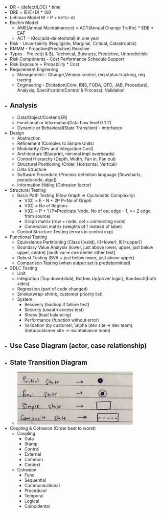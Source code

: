 - DR = (defect/LOC) * time
- DRE = (E/E+D) * 100
- Lehman Model          M = P + ke^(c-d)
- Bochm Model
	- AME(Annual Maintainancce) = ACT(Annual Change Traffic) * SDE * EAF
	- ACT = Kloc(add-delete/total) in one year
- Risk - Uncertainity (Negligible, Marginal, Critical, Catastrophic)
- RMMM - Proactive(Predictive) Reactive
- Types - Project(t & $), Technical, Buisness, Predictive, Unpredictible
- Risk Components - Cost Performance Schedule Support
- Risk Exposure = Probability * Cost
- Requirement Enginering
	- Management - Change,Version control, req status tracking, req tracing
	- Engineering - Elicitation(Core, IBIS, FODA, QFD, JAB, Procedure), Analysis, Specification(Control & Process), Validation
- ## Analysis
	- Data/Object/Content(ER)
	- Functional or Information(Data flow level 0 1 2)
	- Dynamic or Behavioral(State Transition) - interfaces
- Design
	- Abstraction
	- Refinement (Complex to Simple Units)
	- Modularity (Dev and Integration Cost)
	- Architecture (Blueprint, minimal impl overheads)
	- Control Hierarchy (Depth, Width, Fan in, Fan out)
	- Structural Positioning (Order, Horizontal, Vertical)
	- Data Structure
	- Software Procedure (Process definition language [flowcharts, pseudocode, algo])
	- Information Hiding (Cohesion factor)
- Structural Testing
	- Basic Path Testing (Flow Graph => Cyclomatic Complexity)
		- V(G) = E - N + 2P P=No of Graph
		- V(G) = No of Regions
		- V(G) = P + 1 (P=Predicate Node, No of out edge - 1, >= 2 edge from source)
		- Graph matrix (row = node, col = connecting node)
		- Connection matrix (weights of 1 instead of label)
	- Control Structure Testing (errors in control exp)
- Functional Testing
	- Equivalence Partitioning [Class I(valid), II(<lower), III(>upper)]
	- Boundary Value Analysis (lower, just above lower, upper, just below upper, centre) [multi var=> one center other test]
	- Robust Testing (BVA + just below lower, just above upper)
	- Comparison Testing (when output set is predetermined)
- SDLC Testing
	- Unit
	- Integration (Top down(stub), Bottom Up(driver logic), Sandwich(both sides)
	- Regression (part of code changed)
	- Smoke(wrap-shrink, customer priority list)
	- System
		- Recovery (backup if failure test)
		- Security (unauth access test)
		- Stress (load balancing)
		- Performance (function without error)
		- Validation (by customer, \alpha (dev site -> dev team), \beta(customer site -> maintainance team)
- ## Use Case Diagram (actor, case relationship)
- ## State Transition Diagram
	- ![image.png](../assets/image_1701154917572_0.png)
- Coupling & Cohesion (Order best to worst)
	- Coupling
		- Data
		- Stamp
		- Control
		- External
		- Common
		- Context
	- Cohesion
		- Func
		- Sequential
		- Communicational
		- Procedural
		- Temporal
		- Logical
		- Coincidental